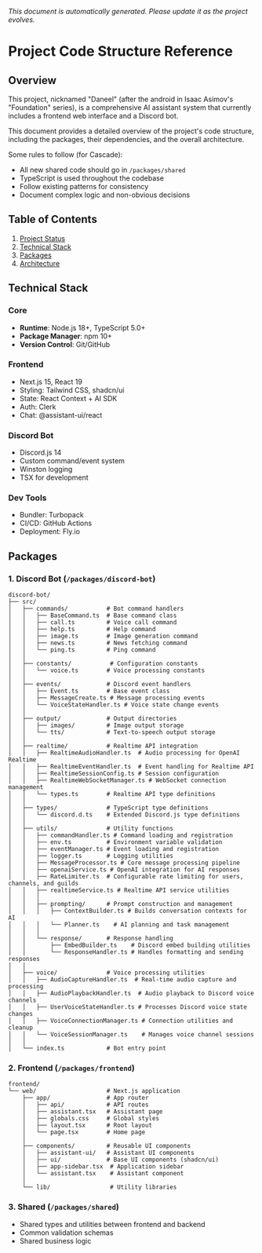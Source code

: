 *This document is automatically generated. Please update it as the project evolves.*

# Project Code Structure Reference

## Overview

This project, nicknamed "Daneel" (after the android in Isaac Asimov's "Foundation" series), is a comprehensive AI assistant system that currently includes a frontend web interface and a Discord bot.

This document provides a detailed overview of the project's code structure, including the packages, their dependencies, and the overall architecture.

Some rules to follow (for Cascade):
- All new shared code should go in `/packages/shared`
- TypeScript is used throughout the codebase
- Follow existing patterns for consistency
- Document complex logic and non-obvious decisions

## Table of Contents

1. [Project Status](#project-status)
2. [Technical Stack](#technical-stack)
3. [Packages](#packages)
4. [Architecture](#architecture)

## Technical Stack

### Core
- **Runtime**: Node.js 18+, TypeScript 5.0+
- **Package Manager**: npm 10+
- **Version Control**: Git/GitHub

### Frontend
- Next.js 15, React 19
- Styling: Tailwind CSS, shadcn/ui
- State: React Context + AI SDK
- Auth: Clerk
- Chat: @assistant-ui/react

### Discord Bot
- Discord.js 14
- Custom command/event system
- Winston logging
- TSX for development

### Dev Tools
- Bundler: Turbopack
- CI/CD: GitHub Actions
- Deployment: Fly.io

## Packages

### 1. Discord Bot (`/packages/discord-bot`)
```
discord-bot/
├── src/
│   ├── commands/           # Bot command handlers
│   │   ├── BaseCommand.ts  # Base command class
│   │   ├── call.ts         # Voice call command
│   │   ├── help.ts         # Help command
│   │   ├── image.ts        # Image generation command
│   │   ├── news.ts         # News fetching command
│   │   └── ping.ts         # Ping command
│   │
│   ├── constants/           # Configuration constants
│   │   └── voice.ts        # Voice processing constants
│   │
│   ├── events/             # Discord event handlers
│   │   ├── Event.ts        # Base event class
│   │   ├── MessageCreate.ts # Message processing events
│   │   └── VoiceStateHandler.ts # Voice state change events
│   │
│   ├── output/             # Output directories
│   │   ├── images/         # Image output storage
│   │   └── tts/            # Text-to-speech output storage
│   │
│   ├── realtime/           # Realtime API integration
│   │   ├── RealtimeAudioHandler.ts  # Audio processing for OpenAI Realtime
│   │   ├── RealtimeEventHandler.ts  # Event handling for Realtime API
│   │   ├── RealtimeSessionConfig.ts # Session configuration
│   │   ├── RealtimeWebSocketManager.ts # WebSocket connection management
│   │   └── types.ts        # Realtime API type definitions
│   │
│   ├── types/              # TypeScript type definitions
│   │   └── discord.d.ts    # Extended Discord.js type definitions
│   │
│   ├── utils/              # Utility functions
│   │   ├── commandHandler.ts # Command loading and registration
│   │   ├── env.ts          # Environment variable validation
│   │   ├── eventManager.ts # Event loading and registration
│   │   ├── logger.ts       # Logging utilities
│   │   ├── MessageProcessor.ts # Core message processing pipeline
│   │   ├── openaiService.ts # OpenAI integration for AI responses
│   │   ├── RateLimiter.ts  # Configurable rate limiting for users, channels, and guilds
│   │   ├── realtimeService.ts # Realtime API service utilities
│   │   │
│   │   ├── prompting/      # Prompt construction and management
│   │   │   ├── ContextBuilder.ts # Builds conversation contexts for AI
│   │   │   └── Planner.ts    # AI planning and task management
│   │   │
│   │   └── response/       # Response handling
│   │       ├── EmbedBuilder.ts    # Discord embed building utilities
│   │       └── ResponseHandler.ts # Handles formatting and sending responses
│   │
│   ├── voice/              # Voice processing utilities
│   │   ├── AudioCaptureHandler.ts  # Real-time audio capture and processing
│   │   ├── AudioPlaybackHandler.ts  # Audio playback to Discord voice channels
│   │   ├── UserVoiceStateHandler.ts # Processes Discord voice state changes
│   │   ├── VoiceConnectionManager.ts # Connection utilities and cleanup
│   │   └── VoiceSessionManager.ts    # Manages voice channel sessions
│   │
│   └── index.ts            # Bot entry point
```

### 2. Frontend (`/packages/frontend`)
```
frontend/
└── web/                    # Next.js application
    ├── app/                # App router
    │   ├── api/            # API routes
    │   ├── assistant.tsx   # Assistant page
    │   ├── globals.css     # Global styles
    │   ├── layout.tsx      # Root layout
    │   └── page.tsx        # Home page
    │
    ├── components/         # Reusable UI components
    │   ├── assistant-ui/   # Assistant UI components
    │   ├── ui/             # Base UI components (shadcn/ui)
    │   ├── app-sidebar.tsx  # Application sidebar
    │   └── assistant.tsx    # Assistant component
    │
    └── lib/                 # Utility libraries
```

### 3. Shared (`/packages/shared`)
- Shared types and utilities between frontend and backend
- Common validation schemas
- Shared business logic